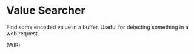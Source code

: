 # Value Searcher

Find some encoded value in a buffer. Useful for detecting something in a web request.

(WIP)
